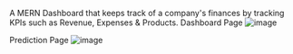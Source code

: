 A MERN Dashboard that keeps track of a company's finances by tracking KPIs such as Revenue, Expenses & Products.
Dashboard Page
![image](https://github.com/ameyj2905/Finanziere-MERN/assets/63566559/35468979-e782-412d-ba15-ed1430384fe9)


Prediction Page
![image](https://github.com/ameyj2905/Finanziere-MERN/assets/63566559/f6f25d1d-4485-4bc5-b2e9-9c865d74908e)

